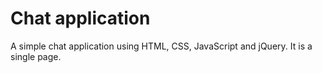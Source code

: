 # Chat application
A simple chat application using HTML, CSS, JavaScript and jQuery. It is a single page.
